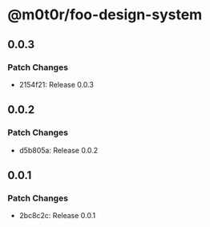 # @m0t0r/foo-design-system

## 0.0.3

### Patch Changes

- 2154f21: Release 0.0.3

## 0.0.2

### Patch Changes

- d5b805a: Release 0.0.2

## 0.0.1

### Patch Changes

- 2bc8c2c: Release 0.0.1
